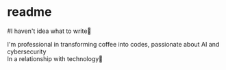 # readme                                                   

#I haven't idea what to write🤣

I'm professional in transforming coffee into codes, passionate about AI and cybersecurity   
In a relationship with technology💍
